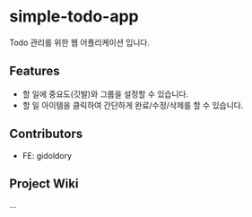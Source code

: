 # simple-todo-app

Todo 관리를 위한 웹 어플리케이션 입니다.

## Features

- 할 일에 중요도(깃발)와 그룹을 설정할 수 있습니다.
- 할 일 아이템을 클릭하여 간단하게 완료/수정/삭제를 할 수 있습니다.

## Contributors

- FE: gidoldory

## Project Wiki

...
